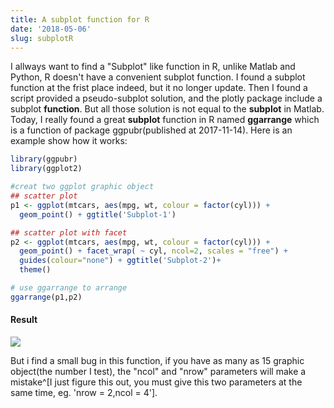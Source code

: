 ```yaml
---
title: A subplot function for R
date: '2018-05-06'
slug: subplotR
---
```

I allways want to find a "Subplot" like function in R, unlike Matlab and Python, R doesn't have a convenient subplot function. I found a subplot function at the frist place  indeed, but it no longer update. Then I found a script provided a pseudo-subplot solution, and the plotly package include a subplot **function**. But all those solution is not equal to the **subplot** in Matlab. Today, I really found a great  **subplot** function in R named **ggarrange** which is a function of package ggpubr(published at 2017-11-14). Here is an example show how it works:

```R
library(ggpubr)
library(ggplot2)

#creat two ggplot graphic object
## scatter plot
p1 <- ggplot(mtcars, aes(mpg, wt, colour = factor(cyl))) +
  geom_point() + ggtitle('Subplot-1')

## scatter plot with facet
p2 <- ggplot(mtcars, aes(mpg, wt, colour = factor(cyl))) +
  geom_point() + facet_wrap( ~ cyl, ncol=2, scales = "free") +
  guides(colour="none") + ggtitle('Subplot-2')+
  theme()

# use ggarrange to arrange
ggarrange(p1,p2)
```

#### Result
![](/images/2018-05-06-subplotR.jpeg)

But i find a small bug in this function, if you have as many as 15 graphic object(the number I test), the "ncol" and "nrow" parameters will make a mistake^[I just figure this out, you must give this two parameters at the same time, eg. 'nrow = 2,ncol = 4'].
